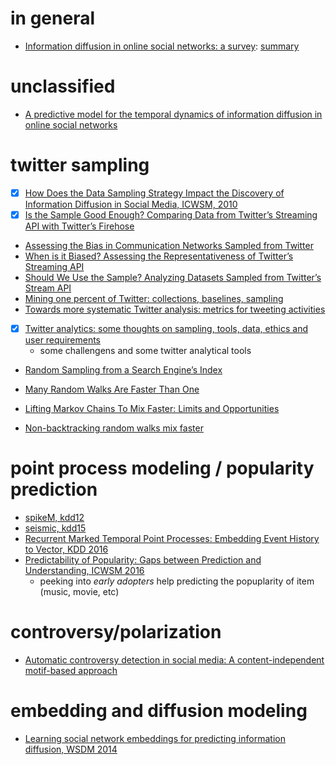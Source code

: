# in general

- [Information diffusion in online social networks: a survey](https://dl.acm.org/citation.cfm?id=2503797): [summary](../june/information-diffusion-survey.md)
  
# unclassified

- [A predictive model for the temporal dynamics of information diffusion in online social networks](https://dl.acm.org/citation.cfm?id=2188254)

# twitter sampling

- [X] [How Does the Data Sampling Strategy Impact the Discovery of Information Diffusion in Social Media, ICWSM, 2010](http://www.contrib.andrew.cmu.edu/~aislingk/papers/dechoudhury_ICWSM10.pdf)
- [X] [Is the Sample Good Enough? Comparing Data from Twitter’s Streaming API with Twitter’s Firehose](https://www.aaai.org/ocs/index.php/ICWSM/ICWSM13/paper/download/6071/6379)
- [Assessing the Bias in Communication Networks Sampled from Twitter](https://arxiv.org/ftp/arxiv/papers/1212/1212.1684.pdf)
- [When is it Biased? Assessing the Representativeness of Twitter’s Streaming API](https://arxiv.org/pdf/1401.7909.pdf)
- [Should We Use the Sample? Analyzing Datasets Sampled from Twitter’s Stream API](https://dl.acm.org/citation.cfm?id=2788341.2746366)
- [Mining one percent of Twitter: collections, baselines, sampling](https://pure.uva.nl/ws/files/1677627/126026_Mining_One_Percent_of_Twitter_Collections_Baselines_Sampling_Carolin_Gerlit.pdf)
- [Towards more systematic Twitter analysis: metrics for tweeting activities](https://www.tandfonline.com/doi/abs/10.1080/13645579.2012.756095)
- [X] [Twitter analytics: some thoughts on sampling, tools, data, ethics and user requirements](https://www.slideshare.net/Flygirltwo/twitter-analytics-some-thoughts-on-sampling-tools-data-ethics-and-user-requirements)
  - some challengens and some twitter analytical tools

- [Random Sampling from a Search Engine’s Index](http://citeseerx.ist.psu.edu/viewdoc/download?doi=10.1.1.149.4535&rep=rep1&type=pdf)

- [Many Random Walks Are Faster Than One](https://arxiv.org/pdf/0705.0467.pdf)
- [Lifting Markov Chains To Mix Faster: Limits and Opportunities](https://arxiv.org/pdf/1705.08253.pdf)
- [Non-backtracking random walks mix faster](https://pdfs.semanticscholar.org/fc3a/3f317ccf5a8cb5ed03e2c35fdcc4842ca631.pdf)

# point process modeling / popularity prediction

- [spikeM, kdd12](../june/spikeM-kdd-2012.md)
- [seismic, kdd15](../june/seismic-kdd15.md)
- [Recurrent Marked Temporal Point Processes: Embedding Event History to Vector, KDD 2016](https://dl.acm.org/citation.cfm?id=2939672.2939875)
- [Predictability of Popularity: Gaps between Prediction and Understanding, ICWSM 2016](https://www.aaai.org/ocs/index.php/ICWSM/ICWSM16/paper/download/13129/12754)
  - peeking into *early adopters* help predicting the popuplarity of item (music, movie, etc)


# controversy/polarization

- [Automatic controversy detection in social media: A content-independent motif-based approach](../june/controversy-detection-motif-osnem17.md)

# embedding and diffusion modeling

- [Learning social network embeddings for predicting information diffusion, WSDM 2014](https://dl.acm.org/citation.cfm?id=2556216)
